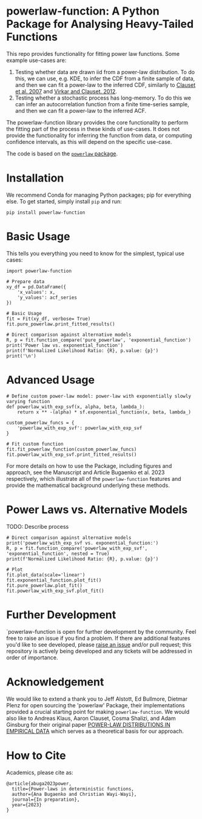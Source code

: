 # powerlaw-function: A Python Package for Analysing Heavy-Tailed Functions

This repo provides functionality for fitting power law functions.  Some example use-cases are:

1.  Testing whether data are drawn iid from a power-law distribution.  To do this, we can use, e.g. KDE, to infer the CDF from a finite sample of data, and then we can fit a power-law to the inferred CDF, similarly to [Clauset et al. 2007](https://arxiv.org/abs/0706.1062) and [Virkar and Clauset. 2012](https://arxiv.org/abs/1208.3524).
2.  Testing whether a stochastic process has long-memory.  To do this we can infer an autocorrelation function from a finite time-series sample, and then we can fit a power-law to the inferred ACF.

The powerlaw-function library provides the core functionality to perform the fitting part of the process in these kinds of use-cases.  It does not provide the functionality for inferring the function from data, or computing confidence intervals, as this will depend on the specific use-case.

The code is based on the [`powerlaw` package](https://github.com/jeffalstott/powerlaw/tree/master).


# Installation 

We recommend Conda for managing Python packages; pip for everything else. To get started, simply install `pip` and run:

  `pip install powerlaw-function`

# Basic Usage 

This tells you everything you need to know for the simplest, typical use cases:

    import powerlaw-function

    # Prepare data
    xy_df = pd.DataFrame({
        'x_values': x,
        'y_values': acf_series
    })

    # Basic Usage
    fit = Fit(xy_df, verbose= True)
    fit.pure_powerlaw.print_fitted_results()

    # Direct comparison against alternative models
    R, p = fit.function_compare('pure_powerlaw', 'exponential_function')
    print('Power law vs. exponential_function')
    print(f'Normalized Likelihood Ratio: {R}, p.value: {p}')
    print('\n')


# Advanced Usage 

    # Define custom power-law model: power-law with exponentially slowly varying function
    def powerlaw_with_exp_svf(x, alpha, beta, lambda_):
        return x ** -(alpha) * sf.exponential_function(x, beta, lambda_)

    custom_powerlaw_funcs = {
        'powerlaw_with_exp_svf': powerlaw_with_exp_svf
    }

    # Fit custom function
    fit.fit_powerlaw_function(custom_powerlaw_funcs)
    fit.powerlaw_with_exp_svf.print_fitted_results()

For more details on how to use the Package, including figures and approach, see the Manuscript and Article Bugaenko et al. 2023 respectively, which illustrate all of the `powerlaw-function` features and provide the mathematical background underlying these methods.

# Power Laws vs. Alternative Models

TODO: Describe process

    # Direct comparison against alternative models
    print('powerlaw_with_exp_svf vs. exponential_function:')
    R, p = fit.function_compare('powerlaw_with_exp_svf', 'exponential_function', nested = True)
    print(f'Normalized Likelihood Ratio: {R}, p.value: {p}')
    
    # Plot
    fit.plot_data(scale='linear')
    fit.exponential_function.plot_fit()
    fit.pure_powerlaw.plot_fit()
    fit.powerlaw_with_exp_svf.plot_fit()

# Further Development

`powerlaw-function is open for further development by the community.  Feel free to raise an issue if you find a problem. If there are additional features you'd like to see developed, please [raise an issue](https://github.com/anabugaenko/powerlaw-function/issues) and/or pull request; this repository is actively being developed and any tickets will be addressed in order of importance. 

# Acknowledgement 

We would like to extend a thank you to Jeff Alstott, Ed Bullmore, Dietmar Plenz for open sourcing the 'powerlaw' Package, their implementations provided a crucial starting point for making `powerlaw-function`. We would also like to Andreas Klaus, Aaron Clauset, Cosma Shalizi, and Adam Ginsburg for their original paper [POWER-LAW DISTRIBUTIONS IN EMPIRICAL DATA](https://arxiv.org/abs/0706.1062)  which serves as a theoretical basis for our approach.

# How to Cite

  Academics, please cite as:
  
    @article{abuga2023power,
      title={Power-laws in deterministic functions,
      author={Ana Bugaenko and Christian Wayi-Wayi},
      journal={In preparation},
      year={2023}
    }


